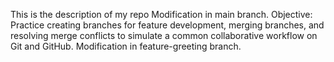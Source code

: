 This is the description of my repo
Modification in main branch.
Objective: Practice creating branches for feature development, merging branches, and resolving merge conflicts to simulate a common collaborative workflow on Git and GitHub.
Modification in feature-greeting branch.
